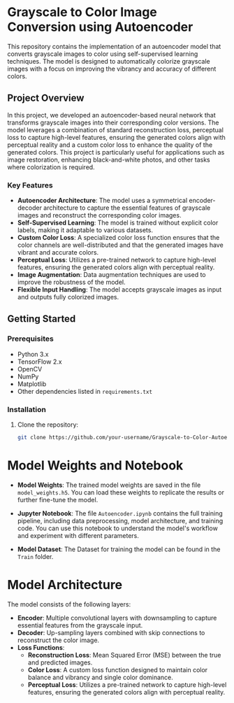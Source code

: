 # Grayscale to Color Image Conversion using Autoencoder

This repository contains the implementation of an autoencoder model that converts grayscale images to color using self-supervised learning techniques. The model is designed to automatically colorize grayscale images with a focus on improving the vibrancy and accuracy of different colors.

## Project Overview

In this project, we developed an autoencoder-based neural network that transforms grayscale images into their corresponding color versions. The model leverages a combination of standard reconstruction loss, perceptual loss to capture high-level features, ensuring the generated colors align with perceptual reality and a custom color loss to enhance the quality of the generated colors. This project is particularly useful for applications such as image restoration, enhancing black-and-white photos, and other tasks where colorization is required.

### Key Features

- **Autoencoder Architecture**: The model uses a symmetrical encoder-decoder architecture to capture the essential features of grayscale images and reconstruct the corresponding color images.
- **Self-Supervised Learning**: The model is trained without explicit color labels, making it adaptable to various datasets.
- **Custom Color Loss**: A specialized color loss function ensures that the color channels are well-distributed and that the generated images have vibrant and accurate colors.
- **Perceptual Loss**: Utilizes a pre-trained network to capture high-level features, ensuring the generated colors align with perceptual reality.
- **Image Augmentation**: Data augmentation techniques are used to improve the robustness of the model.
- **Flexible Input Handling**: The model accepts grayscale images as input and outputs fully colorized images.

## Getting Started

### Prerequisites

- Python 3.x
- TensorFlow 2.x
- OpenCV
- NumPy
- Matplotlib
- Other dependencies listed in `requirements.txt`

### Installation

1. Clone the repository:
   ```bash
   git clone https://github.com/your-username/Grayscale-to-Color-Autoencoder.git
# Model Weights and Notebook

- **Model Weights**: The trained model weights are saved in the file `model_weights.h5`. You can load these weights to replicate the results or further fine-tune the model.
  
- **Jupyter Notebook**: The file `Autoencoder.ipynb` contains the full training pipeline, including data preprocessing, model architecture, and training code. You can use this notebook to understand the model's workflow and experiment with different parameters.
- **Model Dataset**: The Dataset for training the model can be found in the  `Train` folder.

# Model Architecture

The model consists of the following layers:

*   **Encoder**: Multiple convolutional layers with downsampling to capture essential features from the grayscale input.
*   **Decoder**: Up-sampling layers combined with skip connections to reconstruct the color image.
*   **Loss Functions**:
    *   **Reconstruction Loss**: Mean Squared Error (MSE) between the true and predicted images.
    *   **Color Loss**: A custom loss function designed to maintain color balance and vibrancy and single color dominance.
    *   **Perceptual Loss**: Utilizes a pre-trained network to capture high-level features, ensuring the generated colors align with perceptual reality.
